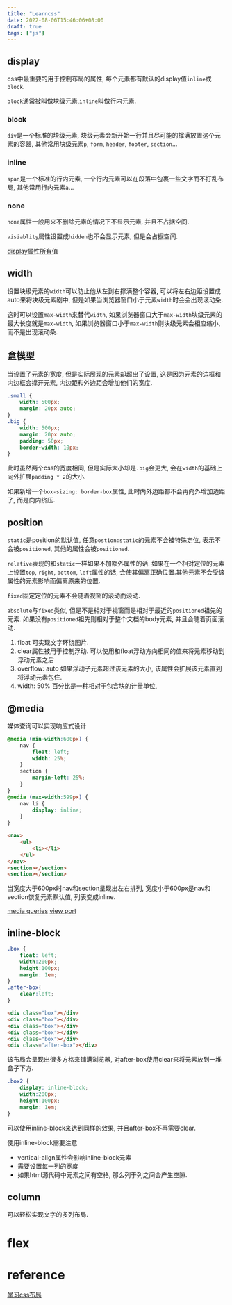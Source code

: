 ```yaml
---
title: "Learncss"
date: 2022-08-06T15:46:06+08:00
draft: true
tags: ["js"]
---
```


## display
css中最重要的用于控制布局的属性, 每个元素都有默认的display值`inline`或`block`.

`block`通常被叫做块级元素,`inline`叫做行内元素.

### block
`div`是一个标准的块级元素, 块级元素会新开始一行并且尽可能的撑满放置这个元素的容器, 其他常用块级元素`p`, `form`, `header`, `footer`, `section`...

### inline
`span`是一个标准的行内元素, 一个行内元素可以在段落中包裹一些文字而不打乱布局, 其他常用行内元素`a`...


### none
`none`属性一般用来不删除元素的情况下不显示元素,  并且不占据空间.

`visiablity`属性设置成`hidden`也不会显示元素, 但是会占据空间.

[display属性所有值](https://developer.mozilla.org/en-US/docs/Web/CSS/display)

## width
设置块级元素的`width`可以防止他从左到右撑满整个容器, 可以将左右边距设置成auto来将块级元素剧中, 但是如果当浏览器窗口小于元素`width`时会会出现滚动条.

这时可以设置`max-width`来替代`width`, 如果浏览器窗口大于`max-width`块级元素的最大长度就是`max-width`, 如果浏览器窗口小于`max-width`则块级元素会相应缩小, 而不是出现滚动条.

## 盒模型

当设置了元素的宽度, 但是实际展现的元素却超出了设置, 这是因为元素的边框和内边框会撑开元素, 内边距和外边距会增加他们的宽度.

```css
.small {
    width: 500px;
    margin: 20px auto;
}
.big {
    width: 500px;
    margin: 20px auto;
    padding: 50px;
    border-width: 10px;
}
```

此时虽然两个css的宽度相同, 但是实际大小却是`.big`会更大, 会在`width`的基础上向外扩展`padding * 2`的大小.

如果新增一个`box-sizing: border-box`属性, 此时内外边距都不会再向外增加边距了, 而是向内挤压.

## position
`static`是position的默认值, 任意`postion:static`的元素不会被特殊定位, 表示不会被`positioned`, 其他的属性会被`positioned`.

`relative`表现的和`static`一样如果不加额外属性的话. 如果在一个相对定位的元素上设置`top`, `right`, `bottom`, `left`属性的话, 会使其偏离正确位置.其他元素不会受该属性的元素影响而偏离原来的位置.

`fixed`固定定位的元素不会随着视窗的滚动而滚动.

`absolute`与`fixed`类似, 但是不是相对于视窗而是相对于最近的`positioned`祖先的元素. 如果没有`positioned`祖先则相对于整个文档的body元素, 并且会随着页面滚动.

1. float 可实现文字环绕图片.
2. clear属性被用于控制浮动. 可以使用和float浮动方向相同的值来将元素移动到浮动元素之后
3. overflow: auto 如果浮动子元素超过该元素的大小, 该属性会扩展该元素直到将浮动元素包住.
4. width: 50% 百分比是一种相对于包含块的计量单位, 

## @media
媒体查询可以实现响应式设计
```css
@media (min-width:600px) {
    nav {
        float: left;
        width: 25%;
    }
    section {
        margin-left: 25%;
    }
}
@media (max-width:599px) {
    nav li {
        display: inline;
    }
}
```
```html
<nav>
    <ul>
        <li></li>
    </ul>
</nav>
<section></section>
<section></section>
```
当宽度大于600px时nav和section呈现出左右排列, 宽度小于600px是nav和section恢复元素默认值, 列表变成inline.

[media queries](https://developer.mozilla.org/en-US/docs/Web/CSS/Media_Queries/Using_media_queries)
[view port](https://dev.opera.com/articles/an-introduction-to-meta-viewport-and-viewport/)

## inline-block
```css
.box {
    float: left;
    width:200px;
    height:100px;
    margin: 1em;
}
.after-box{
    clear:left;
}
```
```html
<div class="box"></div>
<div class="box"></div>
<div class="box"></div>
<div class="box"></div>
<div class="box"></div>
<div class="after-box"></div>
```

该布局会呈现出很多方格来铺满浏览器, 对after-box使用clear来将元素放到一堆盒子下方.

```css
.box2 {
    display: inline-block;
    width:200px;
    height:100px;
    margin: 1em;
}
```
可以使用inline-block来达到同样的效果, 并且after-box不再需要clear.

使用inline-block需要注意
* vertical-align属性会影响inline-block元素
* 需要设置每一列的宽度
* 如果html源代码中元素之间有空格, 那么列于列之间会产生空隙.

## column
可以轻松实现文字的多列布局.

# flex

# reference

[学习css布局](https://zh.learnlayout.com/)